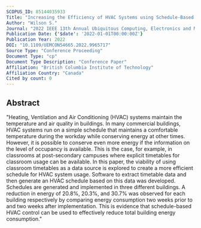 ```yaml
---
SCOPUS_ID: 85144035933
Title: "Increasing the Efficiency of HVAC Systems using Schedule-Based Control"
Author: "Wilson S."
Journal: "2022 IEEE 13th Annual Ubiquitous Computing, Electronics and Mobile Communication Conference, UEMCON 2022"
Publication Date: {'$date': '2022-01-01T00:00:00Z'}
Publication Year: 2022
DOI: "10.1109/UEMCON54665.2022.9965717"
Source Type: "Conference Proceeding"
Document Type: "cp"
Document Type Description: "Conference Paper"
Affiliation: "British Columbia Institute of Technology"
Affiliation Country: "Canada"
Cited by count: 0
---
```


## Abstract
"Heating, Ventilation and Air Conditioning (HVAC) systems maintain the temperature and air quality in buildings. In many commercial buildings, HVAC systems run on a simple schedule that maintains a comfortable temperature during the workday while conserving energy at other times. However, it is possible to conserve even more energy if the information on the level of occupancy is available. This is the case, for example, in classrooms at post-secondary campuses where explicit timetables for classroom usage can be available. In this paper, the viability of using classroom timetables as a data source is explored to create a more efficient schedule for HVAC system usage. Software to extract timetable data and then generate an HVAC schedule based on this data was developed. Schedules are generated and implemented in three different buildings. A reduction in energy of 20.8%, 20.3%, and 30.7% was observed for each building respectively by comparing energy consumption two weeks prior to and two weeks after implementation. This is evidence that schedule-based HVAC control can be used to effectively reduce total building energy consumption."
